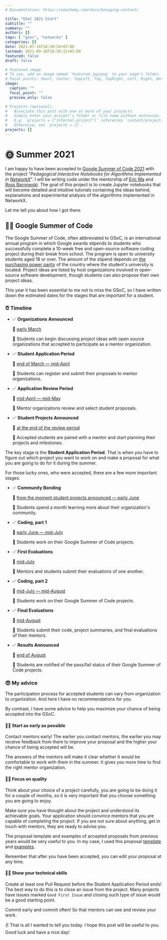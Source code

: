 ```yaml
---
# Documentation: https://wowchemy.com/docs/managing-content/

title: "GSoC 2021 Start"
subtitle: ""
summary: ""
authors: []
tags: [ "gsoc", "networkx" ]
categories: []
date: 2021-07-16T18:30:54+03:00
lastmod: 2021-09-18T18:58:21+03:00
featured: false
draft: false

# Featured image
# To use, add an image named `featured.jpg/png` to your page's folder.
# Focal points: Smart, Center, TopLeft, Top, TopRight, Left, Right, BottomLeft, Bottom, BottomRight.
image:
  caption: ""
  focal_point: ""
  preview_only: false

# Projects (optional).
#   Associate this post with one or more of your projects.
#   Simply enter your project's folder or file name without extension.
#   E.g. `projects = ["internal-project"]` references `content/project/deep-learning/index.md`.
#   Otherwise, set `projects = []`.
projects: []
---
```

# 🌞 ️Summer 2021

I am happy to have been accepted to
[Google Summer of Code 2021](https://summerofcode.withgoogle.com/)
with the project
"*Pedagogical Interactive Notebooks for Algorithms Implemented in [NetworkX](https://networkx.org/)*".
I will be writing code under the mentorship of
[Eric Ma](https://github.com/ericmjl)
and
[Ross Barnowski](https://github.com/rossbar).
The goal of this project is to create Jupyter notebooks that will become detailed and intuitive tutorials
containing the ideas behind, explanations and experimental analysis of the algorithms
implemented in NetworkX.

Let me tell you about how I got there.

## 👨‍💻 Google Summer of Code

The Google Summer of Code, often abbreviated to GSoC, is an international annual program
in which Google awards stipends to students who successfully complete a 10-week
free and open-source software coding project during their break from school.
The program is open to university students aged 18 or over.
The amount of the stipend depends on
[the purchasing power parity](https://developers.google.com/open-source/gsoc/help/student-stipends)
of the country where the student's university is located.
Project ideas are listed by host organizations involved in open-source software development,
though students can also propose their own project ideas.

This year it has been essential to me not to miss the GSoC,
so I have written down the estimated dates for the stages that are important for a student.

### ⏰ Timeline

- ✅ **Organizations Announced**

  📅 <u> early March </u>

  📝 Students can begin discussing project ideas with open source organizations
  that accepted to participate as a mentor organization.

- ✅ **Student Application Period**

  📅 <u> end of March — mid-April </u>

  📝 Students can register and submit their proposals to mentor organizations.

- ✅ **Application Review Period**

  📅 <u> mid-April — mid-May </u>

  📝 Mentor organizations review and select student proposals.

- ✅ **Student Projects Announced**

  📅 <u> at the end of the review period </u>

  📝 Accepted students are paired with a mentor and start planning their projects and milestones.

The key stage is the **Student Application Period**.
That is when you have to figure out which project you want to work on and make a proposal
for what you are going to do for it during the summer.

For those lucky ones, who were accepted, there are a few more important stages.

- ✅ **Community Bonding**

  📅 <u> from the moment student projects announced — early June </u>

  📝 Students spend a month learning more about their organization's community.

- ✅ **Coding, part 1**

  📅 <u> early June — mid-July </u>

  📝 Students work on their Google Summer of Code projects.

- ✅ **First Evaluations**

  📅 <u> mid-July </u>

  📝 Mentors and students submit their evaluations of one another.

- ✅ **Coding, part 2**

  📅 <u> mid-July — mid-August </u>

  📝 Students work on their Google Summer of Code projects.

- ✅ **Final Evaluations**

  📅 <u> mid-August </u>

  📝 Students submit their code, project summaries, and final evaluations of their mentors.

- ✅ **Results Announced**

  📅 <u> end of August </u>

  📝 Students are notified of the pass/fail status of their Google Summer of Code projects.

### 😎 My advice

The participation process for accepted students can vary from organization to organization.
And here I have no recommendations for you.

By contrast, I have some advice to help you maximize your chance of being accepted into the GSoC.

#### 👨‍🏫 **Start as early as possible**

Contact mentors early!
The earlier you contact mentors, the earlier you may receive feedback from them
to improve your proposal and the higher your chance of being accepted will be.

The answers of the mentors will make it clear whether it would be comfortable to work with them in the summer.
It gives you more time to find the right mentor organization.

#### 👨‍🏫 **Focus on quality**

Think about your choice of a project carefully, you are going to be doing it for a couple of months,
so it is very important that you choose something you are going to enjoy.

Make sure you have thought about the project and understood its achievable goals.
Your application should convince mentors that you are capable of completing the project.
If you are not sure about anything, get in touch with mentors, they are ready to advise you.

The proposal template and examples of accepted proposals from previous years would be very useful to you.
In my case, I used this proposal
[template](https://github.com/numfocus/gsoc/blob/master/templates/proposal.md)
and
[examples](https://github.com/numfocus/gsoc/tree/master/2018).

Remember that after you have been accepted, you can edit your proposal at any time.

#### 👨‍🏫 **Show your technical skills**

Create at least one Pull Request before the Student Application Period ends!
The best way to do this is to close an issue from the project.
Many projects have issues marked `Good First Issue` and closing such type of issue would be a good starting point.

Commit early and commit often!
So that mentors can see and review your work.

✌ That is all I wanted to tell you today.
I hope this post will be useful to you.
Good luck and have a nice day!
